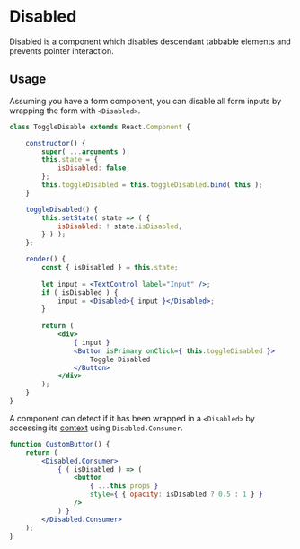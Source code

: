 Disabled
========

Disabled is a component which disables descendant tabbable elements and prevents pointer interaction.

## Usage

Assuming you have a form component, you can disable all form inputs by wrapping the form with `<Disabled>`.

```jsx
class ToggleDisable extends React.Component {

	constructor() {
		super( ...arguments );
		this.state = {
			isDisabled: false,
		};
		this.toggleDisabled = this.toggleDisabled.bind( this );
	}

	toggleDisabled() {
		this.setState( state => ( {
			isDisabled: ! state.isDisabled,
		} ) );
	};

	render() {
		const { isDisabled } = this.state;
		
		let input = <TextControl label="Input" />;
		if ( isDisabled ) {
			input = <Disabled>{ input }</Disabled>;
		}
		
		return (
			<div>
				{ input }
				<Button isPrimary onClick={ this.toggleDisabled }>
					Toggle Disabled
				</Button>
			</div>
		);
	}
}
```

A component can detect if it has been wrapped in a `<Disabled>` by accessing its [context](https://reactjs.org/docs/context.html) using `Disabled.Consumer`.

```jsx
function CustomButton() {
	return (
		<Disabled.Consumer>
			{ ( isDisabled ) => (
				<button
					{ ...this.props }
					style={ { opacity: isDisabled ? 0.5 : 1 } }
				/>
			) }
		</Disabled.Consumer>
	);
}
```
